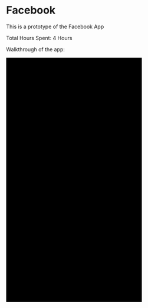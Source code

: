 # Facebook
This is a prototype of the Facebook App

Total Hours Spent: 4 Hours

Walkthrough of the app:

![Video Walkthrough](facebook.gif)
